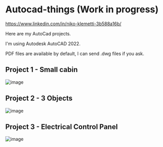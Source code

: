 # Autocad-things (Work in progress)

https://www.linkedin.com/in/niko-klemetti-3b588a16b/
 
Here are my AutoCad projects.

I'm using Autodesk AutoCAD 2022.

PDF files are available by default, I can send .dwg files if you ask.

## Project 1 - Small cabin

![image](https://github.com/Klemetti/Autocad-things/assets/62512248/1b3192d1-12e0-42fc-8e91-fb1e8c240bd6)

## Project 2 - 3 Objects

![image](https://github.com/Klemetti/Autocad-things/assets/62512248/98d693a4-210d-440b-b48a-84076d5d24a6)

## Project 3 - Electrical Control Panel

![image](https://github.com/Klemetti/Autocad-things/assets/62512248/33dd13aa-3cf5-44b0-b4cd-abb6e7f1ba36)
